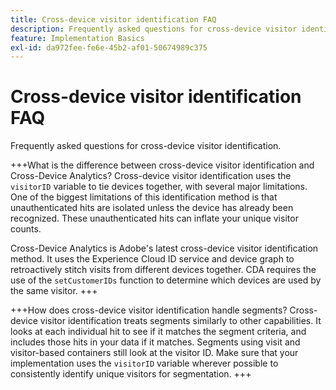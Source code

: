 ```yaml
---
title: Cross-device visitor identification FAQ
description: Frequently asked questions for cross-device visitor identification
feature: Implementation Basics
exl-id: da972fee-fe6e-45b2-af01-50674989c375
---
```

# Cross-device visitor identification FAQ

Frequently asked questions for cross-device visitor identification.

+++What is the difference between cross-device visitor identification and Cross-Device Analytics?
Cross-device visitor identification uses the `visitorID` variable to tie devices together, with several major limitations. One of the biggest limitations of this identification method is that unauthenticated hits are isolated unless the device has already been recognized. These unauthenticated hits can inflate your unique visitor counts.

Cross-Device Analytics is Adobe's latest cross-device visitor identification method. It uses the Experience Cloud ID service and device graph to retroactively stitch visits from different devices together. CDA requires the use of the `setCustomerIDs` function to determine which devices are used by the same visitor.
+++

+++How does cross-device visitor identification handle segments?
Cross-device visitor identification treats segments similarly to other capabilities. It looks at each individual hit to see if it matches the segment criteria, and includes those hits in your data if it matches. Segments using visit and visitor-based containers still look at the visitor ID. Make sure that your implementation uses the `visitorID` variable wherever possible to consistently identify unique visitors for segmentation.
+++

